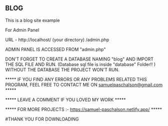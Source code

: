 ## BLOG
This is a blog site example


For Admin Panel

URL - http://localhost/ (your directory) /admin.php

ADMIN PANEL IS ACCESSED FROM  "admin.php"



DON'T FORGET TO CREATE A DATABASE NAMING "blog" AND IMPORT THE SQL FILE AND RUN.
(Database sql file is inside "database" Folder!! )
WITHOUT THE DATABASE THE PROJECT WON'T RUN.

***** IF YOU FIND ANY ERRORS OR ANY PROBLEMS RELATED THIS PROGRAM, FEEL FREE TO CONTACT ME ON samuelpaschalson@gmail.com *****  


***** LEAVE A COMMENT IF YOU LOVED MY WORK *****


***** FOR MORE PROJECTS :- https://samuel-paschalson.netlify.app/ *****



#THANK YOU FOR DOWNLOADING
